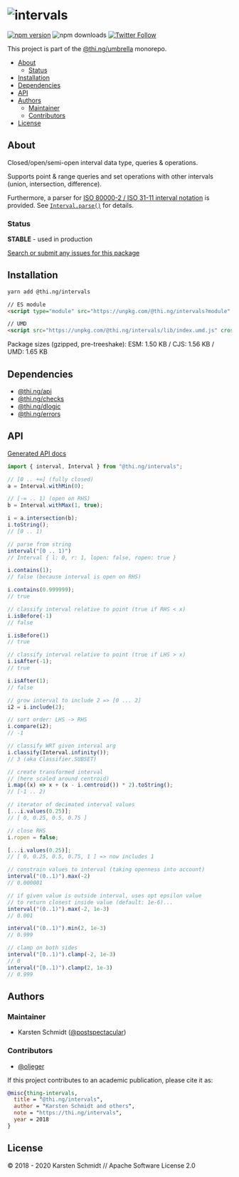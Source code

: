 <!-- This file is generated - DO NOT EDIT! -->

# ![intervals](https://media.thi.ng/umbrella/banners/thing-intervals.svg?bccef4df)

[![npm version](https://img.shields.io/npm/v/@thi.ng/intervals.svg)](https://www.npmjs.com/package/@thi.ng/intervals)
![npm downloads](https://img.shields.io/npm/dm/@thi.ng/intervals.svg)
[![Twitter Follow](https://img.shields.io/twitter/follow/thing_umbrella.svg?style=flat-square&label=twitter)](https://twitter.com/thing_umbrella)

This project is part of the
[@thi.ng/umbrella](https://github.com/thi-ng/umbrella/) monorepo.

- [About](#about)
  - [Status](#status)
- [Installation](#installation)
- [Dependencies](#dependencies)
- [API](#api)
- [Authors](#authors)
  - [Maintainer](#maintainer)
  - [Contributors](#contributors)
- [License](#license)

## About

Closed/open/semi-open interval data type, queries & operations.

Supports point & range queries and set operations with other intervals
(union, intersection, difference).

Furthermore, a parser for [ISO 80000-2 / ISO 31-11 interval
notation](https://en.wikipedia.org/wiki/ISO_31-11#Sets) is provided. See
[`Interval.parse()`](https://github.com/thi-ng/umbrella/blob/develop/packages/intervals/src/index.ts#L25)
for details.

### Status

**STABLE** - used in production

[Search or submit any issues for this package](https://github.com/thi-ng/umbrella/issues?q=%5Bintervals%5D+in%3Atitle)

## Installation

```bash
yarn add @thi.ng/intervals
```

```html
// ES module
<script type="module" src="https://unpkg.com/@thi.ng/intervals?module" crossorigin></script>

// UMD
<script src="https://unpkg.com/@thi.ng/intervals/lib/index.umd.js" crossorigin></script>
```

Package sizes (gzipped, pre-treeshake): ESM: 1.50 KB / CJS: 1.56 KB / UMD: 1.65 KB

## Dependencies

- [@thi.ng/api](https://github.com/thi-ng/umbrella/tree/develop/packages/api)
- [@thi.ng/checks](https://github.com/thi-ng/umbrella/tree/develop/packages/checks)
- [@thi.ng/dlogic](https://github.com/thi-ng/umbrella/tree/develop/packages/dlogic)
- [@thi.ng/errors](https://github.com/thi-ng/umbrella/tree/develop/packages/errors)

## API

[Generated API docs](https://docs.thi.ng/umbrella/intervals/)

```ts
import { interval, Interval } from "@thi.ng/intervals";

// [0 .. +∞] (fully closed)
a = Interval.withMin(0);

// [-∞ .. 1) (open on RHS)
b = Interval.withMax(1, true);

i = a.intersection(b);
i.toString();
// [0 .. 1)

// parse from string
interval("[0 .. 1)")
// Interval { l: 0, r: 1, lopen: false, ropen: true }

i.contains(1);
// false (because interval is open on RHS)

i.contains(0.999999);
// true

// classify interval relative to point (true if RHS < x)
i.isBefore(-1)
// false

i.isBefore(1)
// true

// classify interval relative to point (true if LHS > x)
i.isAfter(-1);
// true

i.isAfter(1);
// false

// grow interval to include 2 => [0 ... 2]
i2 = i.include(2);

// sort order: LHS -> RHS
i.compare(i2);
// -1

// classify WRT given interval arg
i.classify(Interval.infinity());
// 3 (aka Classifier.SUBSET)

// create transformed interval
// (here scaled around centroid)
i.map((x) => x + (x - i.centroid()) * 2).toString();
// [-1 .. 2)

// iterator of decimated interval values
[...i.values(0.25)];
// [ 0, 0.25, 0.5, 0.75 ]

// close RHS
i.ropen = false;

[...i.values(0.25)];
// [ 0, 0.25, 0.5, 0.75, 1 ] => now includes 1

// constrain values to interval (taking openness into account)
interval("(0..1)").max(-2)
// 0.000001

// if given value is outside interval, uses opt epsilon value
// to return closest inside value (default: 1e-6)...
interval("(0..1)").max(-2, 1e-3)
// 0.001

interval("(0..1)").min(2, 1e-3)
// 0.999

// clamp on both sides
interval("[0..1)").clamp(-2, 1e-3)
// 0
interval("[0..1)").clamp(2, 1e-3)
// 0.999
```

## Authors

### Maintainer

- Karsten Schmidt ([@postspectacular](https://github.com/postspectacular))

### Contributors

- [@oljeger](https://github.com/oljeger)

If this project contributes to an academic publication, please cite it as:

```bibtex
@misc{thing-intervals,
  title = "@thi.ng/intervals",
  author = "Karsten Schmidt and others",
  note = "https://thi.ng/intervals",
  year = 2018
}
```

## License

&copy; 2018 - 2020 Karsten Schmidt // Apache Software License 2.0
